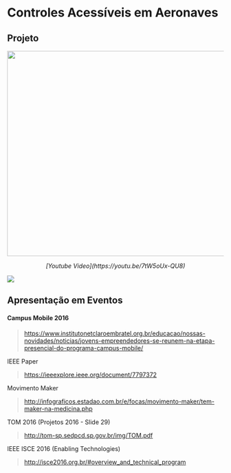 # Controles Acessíveis em Aeronaves

## Projeto

<p align="center">
  <img src=https://github.com/matheusrmorgado/aircraft-passenger-console/blob/master/images/FinalPrototype.jpg height="477" width="614">
</p>
<p align="center">
  <i> [Youtube Video](https://youtu.be/7tW5oUx-QU8) </i>
</p>


[![](http://img.youtube.com/vi/7tW5oUx-QU8/0.jpg)](http://www.youtube.com/watch?v=7tW5oUx-QU8 "")


## Apresentação em Eventos


#### Campus Mobile 2016

> https://www.institutonetclaroembratel.org.br/educacao/nossas-novidades/noticias/jovens-empreendedores-se-reunem-na-etapa-presencial-do-programa-campus-mobile/

IEEE Paper

> https://ieeexplore.ieee.org/document/7797372

Movimento Maker

> http://infograficos.estadao.com.br/e/focas/movimento-maker/tem-maker-na-medicina.php

TOM 2016  (Projetos 2016 - Slide 29)

> http://tom-sp.sedpcd.sp.gov.br/img/TOM.pdf

IEEE ISCE 2016 (Enabling Technologies)

> http://isce2016.org.br/#overview_and_technical_program 